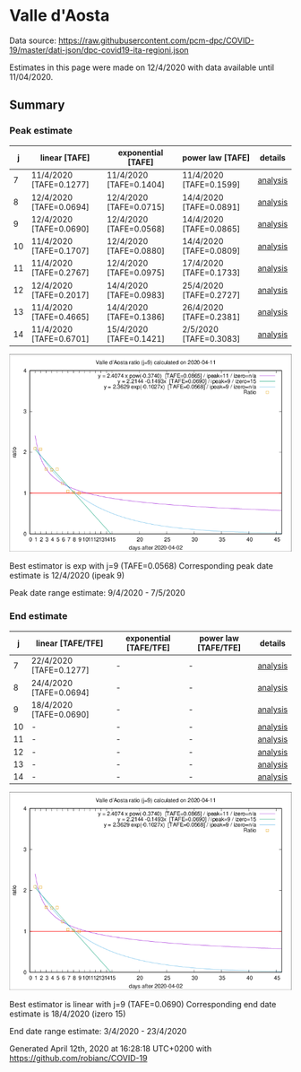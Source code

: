 # Valle d'Aosta


Data source: https://raw.githubusercontent.com/pcm-dpc/COVID-19/master/dati-json/dpc-covid19-ita-regioni.json

Estimates in this page were made on 12/4/2020 with data available until 11/04/2020.


## Summary 

### Peak estimate 
|j|linear [TAFE]|exponential [TAFE]|power law [TAFE]|details|
|---|----|-----------|---------|-------|
|7|11/4/2020 [TAFE=0.1277]|11/4/2020 [TAFE=0.1404]|11/4/2020 [TAFE=0.1599]|[analysis](COVID-19_valle_d'aosta_j7_2020-04-11.md)|
|8|12/4/2020 [TAFE=0.0694]|12/4/2020 [TAFE=0.0715]|14/4/2020 [TAFE=0.0891]|[analysis](COVID-19_valle_d'aosta_j8_2020-04-11.md)|
|9|12/4/2020 [TAFE=0.0690]|12/4/2020 [TAFE=0.0568]|14/4/2020 [TAFE=0.0865]|[analysis](COVID-19_valle_d'aosta_j9_2020-04-11.md)|
|10|11/4/2020 [TAFE=0.1707]|12/4/2020 [TAFE=0.0880]|14/4/2020 [TAFE=0.0809]|[analysis](COVID-19_valle_d'aosta_j10_2020-04-11.md)|
|11|11/4/2020 [TAFE=0.2767]|12/4/2020 [TAFE=0.0975]|17/4/2020 [TAFE=0.1733]|[analysis](COVID-19_valle_d'aosta_j11_2020-04-11.md)|
|12|12/4/2020 [TAFE=0.2017]|14/4/2020 [TAFE=0.0983]|25/4/2020 [TAFE=0.2727]|[analysis](COVID-19_valle_d'aosta_j12_2020-04-11.md)|
|13|11/4/2020 [TAFE=0.4665]|14/4/2020 [TAFE=0.1386]|26/4/2020 [TAFE=0.2381]|[analysis](COVID-19_valle_d'aosta_j13_2020-04-11.md)|
|14|11/4/2020 [TAFE=0.6701]|15/4/2020 [TAFE=0.1421]|2/5/2020 [TAFE=0.3083]|[analysis](COVID-19_valle_d'aosta_j14_2020-04-11.md)|

![best peak estimate](COVID-19_valle_d'aosta_j9_2020-04-11.png)

Best estimator is exp with j=9 (TAFE=0.0568)
Corresponding peak date estimate is 12/4/2020 (ipeak 9)


Peak date range estimate: 9/4/2020 - 7/5/2020

### End estimate 
|j|linear [TAFE/TFE]|exponential [TAFE/TFE]|power law [TAFE/TFE]|details|
|---|----|-----------|---------|-------|
|7|22/4/2020 [TAFE=0.1277]|-|-|[analysis](COVID-19_valle_d'aosta_j7_2020-04-11.md)|
|8|24/4/2020 [TAFE=0.0694]|-|-|[analysis](COVID-19_valle_d'aosta_j8_2020-04-11.md)|
|9|18/4/2020 [TAFE=0.0690]|-|-|[analysis](COVID-19_valle_d'aosta_j9_2020-04-11.md)|
|10|-|-|-|[analysis](COVID-19_valle_d'aosta_j10_2020-04-11.md)|
|11|-|-|-|[analysis](COVID-19_valle_d'aosta_j11_2020-04-11.md)|
|12|-|-|-|[analysis](COVID-19_valle_d'aosta_j12_2020-04-11.md)|
|13|-|-|-|[analysis](COVID-19_valle_d'aosta_j13_2020-04-11.md)|
|14|-|-|-|[analysis](COVID-19_valle_d'aosta_j14_2020-04-11.md)|

![best zero estimate](COVID-19_valle_d'aosta_j9_2020-04-11.png)

Best estimator is linear with j=9 (TAFE=0.0690)
Corresponding end date estimate is 18/4/2020 (izero 15)


End date range estimate: 3/4/2020 - 23/4/2020

Generated April 12th, 2020 at 16:28:18 UTC+0200 with https://github.com/robianc/COVID-19
